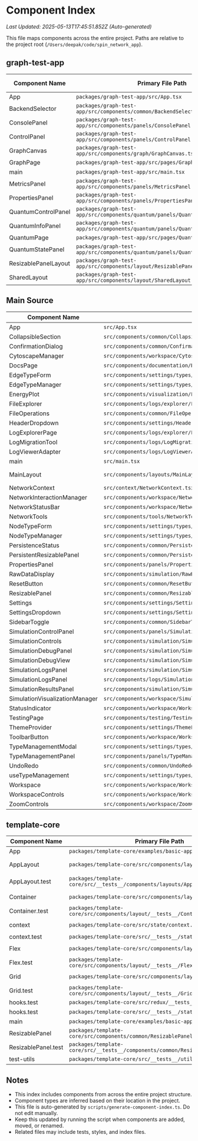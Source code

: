 # Component Index
*Last Updated: 2025-05-13T17:45:51.852Z (Auto-generated)*

This file maps components across the entire project. Paths are relative to the project root (`/Users/deepak/code/spin_network_app`).


## graph-test-app

| Component Name | Primary File Path | Type/Description | Related Files |
|----------------|------------------|-----------------|---------------|
| App | `packages/graph-test-app/src/App.tsx` | React Component | - |
| BackendSelector | `packages/graph-test-app/src/components/common/BackendSelector.tsx` | React Component | - |
| ConsolePanel | `packages/graph-test-app/src/components/panels/ConsolePanel.tsx` | React Component | - |
| ControlPanel | `packages/graph-test-app/src/components/panels/ControlPanel.tsx` | React Component | - |
| GraphCanvas | `packages/graph-test-app/src/components/graph/GraphCanvas.tsx` | React Component | - |
| GraphPage | `packages/graph-test-app/src/pages/GraphPage.tsx` | Page Component | - |
| main | `packages/graph-test-app/src/main.tsx` | React Component | - |
| MetricsPanel | `packages/graph-test-app/src/components/panels/MetricsPanel.tsx` | React Component | - |
| PropertiesPanel | `packages/graph-test-app/src/components/panels/PropertiesPanel.tsx` | React Component | - |
| QuantumControlPanel | `packages/graph-test-app/src/components/quantum/panels/QuantumControlPanel.tsx` | React Component | - |
| QuantumInfoPanel | `packages/graph-test-app/src/components/quantum/panels/QuantumInfoPanel.tsx` | React Component | - |
| QuantumPage | `packages/graph-test-app/src/pages/QuantumPage.tsx` | Page Component | - |
| QuantumStatePanel | `packages/graph-test-app/src/components/quantum/panels/QuantumStatePanel.tsx` | React Component | - |
| ResizablePanelLayout | `packages/graph-test-app/src/components/layout/ResizablePanelLayout.tsx` | React Component | - |
| SharedLayout | `packages/graph-test-app/src/components/layout/SharedLayout.tsx` | React Component | - |

## Main Source

| Component Name | Primary File Path | Type/Description | Related Files |
|----------------|------------------|-----------------|---------------|
| App | `src/App.tsx` | React Component | - |
| CollapsibleSection | `src/components/common/CollapsibleSection.tsx` | React Component | - |
| ConfirmationDialog | `src/components/common/ConfirmationDialog.tsx` | React Component | - |
| CytoscapeManager | `src/components/workspace/CytoscapeManager/CytoscapeManager.tsx` | React Component | `src/components/workspace/CytoscapeManager/index.ts` |
| DocsPage | `src/components/documentation/DocsPage.tsx` | React Component | `src/components/documentation/index.ts` |
| EdgeTypeForm | `src/components/settings/types/EdgeTypeForm.tsx` | React Component | `src/components/settings/types/index.ts` |
| EdgeTypeManager | `src/components/settings/types/EdgeTypeManager.tsx` | React Component | `src/components/settings/types/index.ts` |
| EnergyPlot | `src/components/visualization/EnergyPlot.tsx` | React Component | - |
| FileExplorer | `src/components/logs/explorer/FileExplorer.tsx` | React Component | `src/components/logs/explorer/index.ts` |
| FileOperations | `src/components/common/FileOperations.tsx` | React Component | - |
| HeaderDropdown | `src/components/settings/HeaderDropdown.tsx` | React Component | `src/components/settings/index.ts` |
| LogExplorerPage | `src/components/logs/explorer/LogExplorerPage.tsx` | React Component | `src/components/logs/explorer/index.ts` |
| LogMigrationTool | `src/components/logs/LogMigrationTool.tsx` | React Component | `src/components/logs/index.ts` |
| LogViewerAdapter | `src/components/logs/LogViewerAdapter.tsx` | React Component | `src/components/logs/index.ts` |
| main | `src/main.tsx` | React Component | - |
| MainLayout | `src/components/layouts/MainLayout.tsx` | Layout Component | - |
| NetworkContext | `src/context/NetworkContext.tsx` | React Component | - |
| NetworkInteractionManager | `src/components/workspace/NetworkInteractionManager/NetworkInteractionManager.tsx` | React Component | `src/components/workspace/NetworkInteractionManager/index.ts` |
| NetworkStatusBar | `src/components/workspace/NetworkStatusBar/NetworkStatusBar.tsx` | React Component | `src/components/workspace/NetworkStatusBar/index.ts` |
| NetworkTools | `src/components/tools/NetworkTools.tsx` | React Component | - |
| NodeTypeForm | `src/components/settings/types/NodeTypeForm.tsx` | React Component | `src/components/settings/types/index.ts` |
| NodeTypeManager | `src/components/settings/types/NodeTypeManager.tsx` | React Component | `src/components/settings/types/index.ts` |
| PersistenceStatus | `src/components/common/PersistenceStatus.tsx` | React Component | - |
| PersistentResizablePanel | `src/components/common/PersistentResizablePanel.tsx` | React Component | - |
| PropertiesPanel | `src/components/panels/PropertiesPanel.tsx` | React Component | `src/components/panels/index.ts` |
| RawDataDisplay | `src/components/simulation/RawDataDisplay.tsx` | React Component | `src/components/simulation/index.ts` |
| ResetButton | `src/components/common/ResetButton.tsx` | React Component | - |
| ResizablePanel | `src/components/common/ResizablePanel.tsx` | React Component | - |
| Settings | `src/components/settings/Settings.tsx` | React Component | `src/components/settings/index.ts` |
| SettingsDropdown | `src/components/settings/SettingsDropdown.tsx` | React Component | `src/components/settings/index.ts` |
| SidebarToggle | `src/components/common/SidebarToggle.tsx` | React Component | - |
| SimulationControlPanel | `src/components/panels/SimulationControlPanel.tsx` | React Component | `src/components/panels/index.ts` |
| SimulationControls | `src/components/simulation/SimulationControls.tsx` | React Component | `src/components/simulation/index.ts` |
| SimulationDebugPanel | `src/components/simulation/SimulationDebugPanel.tsx` | React Component | `src/components/simulation/index.ts` |
| SimulationDebugView | `src/components/simulation/SimulationDebugView.tsx` | React Component | `src/components/simulation/index.ts` |
| SimulationLogsPanel | `src/components/simulation/SimulationLogsPanel.tsx` | React Component | `src/components/simulation/index.ts` |
| SimulationLogsPanel | `src/components/logs/SimulationLogsPanel.tsx` | React Component | `src/components/logs/index.ts` |
| SimulationResultsPanel | `src/components/simulation/SimulationResultsPanel.tsx` | React Component | `src/components/simulation/index.ts` |
| SimulationVisualizationManager | `src/components/workspace/SimulationVisualizationManager/SimulationVisualizationManager.tsx` | React Component | `src/components/workspace/SimulationVisualizationManager/index.ts` |
| StatusIndicator | `src/components/workspace/WorkspaceControls/components/StatusIndicator.tsx` | React Component | - |
| TestingPage | `src/components/testing/TestingPage.tsx` | React Component | `src/components/testing/index.ts` |
| ThemeProvider | `src/components/settings/ThemeProvider.tsx` | React Component | `src/components/settings/index.ts` |
| ToolbarButton | `src/components/workspace/WorkspaceControls/components/ToolbarButton.tsx` | React Component | - |
| TypeManagementModal | `src/components/settings/types/TypeManagementModal.tsx` | React Component | `src/components/settings/types/index.ts` |
| TypeManagementPanel | `src/components/panels/TypeManagementPanel.tsx` | React Component | `src/components/panels/index.ts` |
| UndoRedo | `src/components/common/UndoRedo.tsx` | React Component | - |
| useTypeManagement | `src/components/settings/types/useTypeManagement.tsx` | React Component | `src/components/settings/types/index.ts` |
| Workspace | `src/components/workspace/Workspace.tsx` | React Component | - |
| WorkspaceControls | `src/components/workspace/WorkspaceControls/WorkspaceControls.tsx` | React Component | `src/components/workspace/WorkspaceControls/index.ts` |
| ZoomControls | `src/components/workspace/ZoomControls.tsx` | React Component | - |

## template-core

| Component Name | Primary File Path | Type/Description | Related Files |
|----------------|------------------|-----------------|---------------|
| App | `packages/template-core/examples/basic-app/App.tsx` | React Component | - |
| AppLayout | `packages/template-core/src/components/layouts/AppLayout.tsx` | Layout Component | - |
| AppLayout.test | `packages/template-core/src/__tests__/components/layouts/AppLayout.test.tsx` | Layout Component | - |
| Container | `packages/template-core/src/components/layout/Container.tsx` | React Component | `packages/template-core/src/components/layout/index.ts` |
| Container.test | `packages/template-core/src/components/layout/__tests__/Container.test.tsx` | React Component | - |
| context | `packages/template-core/src/state/context.tsx` | React Component | `packages/template-core/src/state/index.ts` |
| context.test | `packages/template-core/src/__tests__/state/context.test.tsx` | React Component | - |
| Flex | `packages/template-core/src/components/layout/Flex.tsx` | React Component | `packages/template-core/src/components/layout/index.ts` |
| Flex.test | `packages/template-core/src/components/layout/__tests__/Flex.test.tsx` | React Component | - |
| Grid | `packages/template-core/src/components/layout/Grid.tsx` | React Component | `packages/template-core/src/components/layout/index.ts` |
| Grid.test | `packages/template-core/src/components/layout/__tests__/Grid.test.tsx` | React Component | - |
| hooks.test | `packages/template-core/src/redux/__tests__/hooks.test.tsx` | React Component | - |
| hooks.test | `packages/template-core/src/__tests__/state/hooks.test.tsx` | React Component | - |
| main | `packages/template-core/examples/basic-app/main.tsx` | React Component | - |
| ResizablePanel | `packages/template-core/src/components/common/ResizablePanel.tsx` | React Component | - |
| ResizablePanel.test | `packages/template-core/src/__tests__/components/common/ResizablePanel.test.tsx` | React Component | - |
| test-utils | `packages/template-core/src/__tests__/utils/test-utils.tsx` | React Component | - |

## Notes
- This index includes components from across the entire project structure.
- Component types are inferred based on their location in the project.
- This file is auto-generated by `scripts/generate-component-index.ts`. Do not edit manually.
- Keep this updated by running the script when components are added, moved, or renamed.
- Related files may include tests, styles, and index files.
